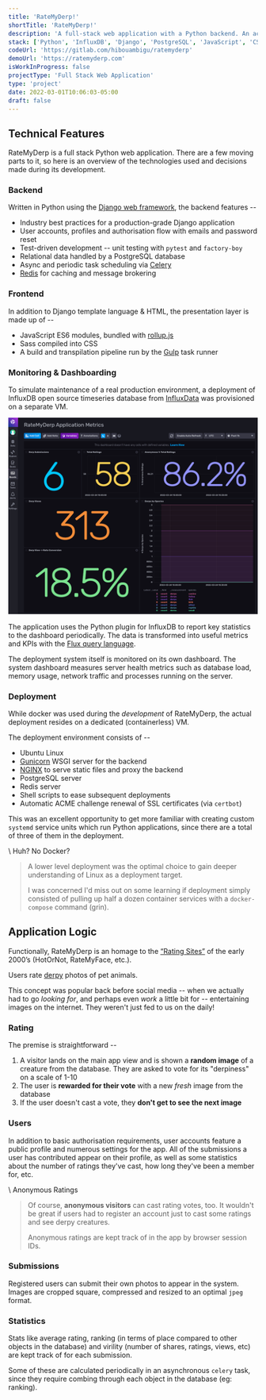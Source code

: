 ```yaml
---
title: 'RateMyDerp!'
shortTitle: 'RateMyDerp!'
description: 'A full-stack web application with a Python backend. An accompanying timeseries database provides real-time application metrics and KPI dashboard.'
stack: ['Python', 'InfluxDB', 'Django', 'PostgreSQL', 'JavaScript', 'CSS']
codeUrl: 'https://gitlab.com/hibouambigu/ratemyderp'
demoUrl: 'https://ratemyderp.com'
isWorkInProgress: false
projectType: 'Full Stack Web Application'
type: 'project'
date: 2022-03-01T10:06:03-05:00
draft: false
---
```


## Technical Features

RateMyDerp is a full stack Python web application. There are a few moving parts to it, so here is an overview of the technologies used and decisions made during its development.

### Backend

Written in Python using the [Django web framework](https://www.djangoproject.com/), the backend features --

- Industry best practices for a production-grade Django application
- User accounts, profiles and authorisation flow with emails and password reset
- Test-driven development -- unit testing with `pytest` and `factory-boy`
- Relational data handled by a PostgreSQL database
- Async and periodic task scheduling via [Celery](https://docs.celeryq.dev/)
- [Redis](https://redis.io/) for caching and message brokering

### Frontend

In addition to Django template language & HTML, the presentation layer is made up of --

- JavaScript ES6 modules, bundled with [rollup.js](https://rollupjs.org/guide/en/)
- Sass compiled into CSS
- A build and transpilation pipeline run by the [Gulp](https://gulpjs.com/) task runner

### Monitoring & Dashboarding

To simulate maintenance of a real production environment, a deployment of InfluxDB open source timeseries database from [InfluxData](https://www.influxdata.com/) was provisioned on a separate VM.

![RateMyDerp! metrics dashboard](./images/dashboard.png 'The application metrics dashboard for RateMyDerp')

The application uses the Python plugin for InfluxDB to report key statistics to the dashboard periodically. The data is transformed into useful metrics and KPIs with the [Flux query language](https://docs.influxdata.com/influxdb/v2.1/query-data/get-started/query-influxdb/).

The deployment system itself is monitored on its own dashboard. The system dashboard measures server health metrics such as database load, memory usage, network traffic and processes running on the server.

### Deployment

While docker was used during the _development_ of RateMyDerp, the actual deployment resides on a dedicated (containerless) VM.

The deployment environment consists of --

- Ubuntu Linux
- [Gunicorn](https://docs.gunicorn.org/en/stable/) WSGI server for the backend
- [NGINX](https://nginx.com) to serve static files and proxy the backend
- PostgreSQL server
- Redis server
- Shell scripts to ease subsequent deployments
- Automatic ACME challenge renewal of SSL certificates (via `certbot`)

This was an excellent opportunity to get more familiar with creating custom `systemd` service units which run Python applications, since there are a total of three of them in the deployment.

\ Huh? No Docker?

> A lower level deployment was the optimal choice to gain deeper understanding of Linux as a deployment target.
>
> I was concerned I'd miss out on some learning if deployment simply consisted of pulling up half a dozen container services with a `docker-compose` command (grin).

## Application Logic

Functionally, RateMyDerp is an homage to the [“Rating Sites”](https://en.wikipedia.org/wiki/Review_site#Rating_site) of the early 2000’s (HotOrNot, RateMyFace, etc.).

Users rate [derpy](https://www.urbandictionary.com/define.php?term=Derpy) photos of pet animals.

This concept was popular back before social media -- when we actually had to go _looking for_, and perhaps even _work_ a little bit for -- entertaining images on the internet. They weren't just fed to us on the daily!

### Rating

The premise is straightforward --

1. A visitor lands on the main app view and is shown a **random image** of a creature from the database. They are asked to vote for its "derpiness" on a scale of 1-10
2. The user is **rewarded for their vote** with a new _fresh_ image from the database
3. If the user doesn't cast a vote, they **don't get to see the next image**

### Users

In addition to basic authorisation requirements, user accounts feature a public profile and numerous settings for the app. All of the submissions a user has contributed appear on their profile, as well as some statistics about the number of ratings they've cast, how long they've been a member for, etc.

\ Anonymous Ratings

> Of course, **anonymous visitors** can cast rating votes, too. It wouldn't be great if users had to register an account just to cast some ratings and see derpy creatures.
>
> Anonymous ratings are kept track of in the app by browser session IDs.

### Submissions

Registered users can submit their own photos to appear in the system. Images are cropped square, compressed and resized to an optimal `jpeg` format.

### Statistics

Stats like average rating, ranking (in terms of place compared to other objects in the database) and virility (number of shares, ratings, views, etc) are kept track of for each submission.

Some of these are calculated periodically in an asynchronous `celery` task, since they require combing through each object in the database (eg: ranking).
